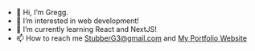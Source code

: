 - 👋 Hi, I’m Gregg.
- 👀 I’m interested in web development!
- 🌱 I’m currently learning React and NextJS!
- 📫 How to reach me StubberG3@gmail.com and [My Portfolio Website](https://stubberg3.github.io/)

<!---
StubberG3/StubberG3 is a ✨ special ✨ repository because its `README.md` (this file) appears on your GitHub profile.
You can click the Preview link to take a look at your changes.
--->
